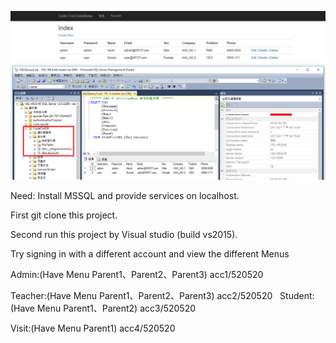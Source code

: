 ![image](https://github.com/HungYiChun/CodeFirstFromDB/blob/master/CodeFirst.png?raw=true)

Need: Install MSSQL and provide services on localhost.

First git clone this project.

Second run this project by Visual studio (build vs2015).

Try signing in with a different account and view the different Menus

Admin:(Have Menu Parent1、Parent2、Parent3)
  acc1/520520

Teacher:(Have Menu Parent1、Parent2、Parent3)
  acc2/520520
  
Student:(Have Menu Parent1、Parent2)
  acc3/520520  
 
Visit:(Have Menu Parent1)
  acc4/520520 
